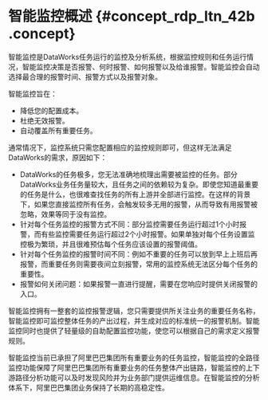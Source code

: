 # 智能监控概述 {#concept_rdp_ltn_42b .concept}

智能监控是DataWorks任务运行的监控及分析系统，根据监控规则和任务运行情况，智能监控决策是否报警、何时报警、如何报警以及给谁报警。智能监控会自动选择最合理的报警时间、报警方式以及报警对象。

智能监控旨在：

-   降低您的配置成本。
-   杜绝无效报警。
-   自动覆盖所有重要任务。

通常情况下，监控系统只需您配置相应的监控规则即可，但这样无法满足DataWorks的需求，原因如下：

-   DataWorks的任务极多，您无法准确地梳理出需要被监控的任务。部分DataWorks业务任务量较大，且任务之间的依赖较为复杂。即使您知道最重要的任务是什么，也很难查找任务的所有上游并全部进行监控。在这样的背景下，如果您直接监控所有任务，会触发较多无用的报警，从而导致有用报警被忽略，效果等同于没有监控。
-   针对每个任务监控的报警方式不同：部分监控需要任务运行超过1个小时报警，而有些监控需要任务运行超过2个小时报警。如果单独对每个任务设置监控极为繁琐，并且很难预估每个任务应该设置的报警阈值。
-   针对每个任务监控的报警时间不同：例如不重要的任务可以放到早上上班后再报警，而重要任务则需要夜间立刻报警，常用的监控系统无法区分每个任务的重要性。
-   报警如何关闭问题：如果报警一直进行提醒，需要在您响应时提供关闭报警的入口。

智能监控拥有一整套的监控报警逻辑，您只需要提供所关注业务的重要任务名称，智能监控即可监控整体任务的产出过程，并生成对应的标准统一的报警机制。智能监控同时也提供了轻量级的自助配置监控功能，使您可以根据自己的需求定义报警规则。

智能监控当前已承担了阿里巴巴集团所有重要业务的任务监控，智能监控的全路径监控功能保障了阿里巴巴集团所有重要业务的任务整体产出链路，智能监控的上下游路径分析功能可以及时发现风险并为业务部门提供运维信息。在智能监控的分析体系下，阿里巴巴集团业务保持了长期的高稳定性。

